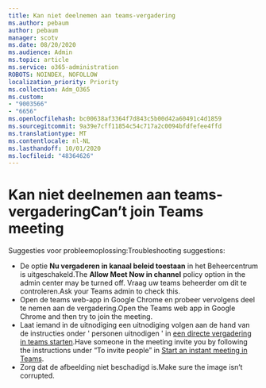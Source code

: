 ```yaml
---
title: Kan niet deelnemen aan teams-vergadering
ms.author: pebaum
author: pebaum
manager: scotv
ms.date: 08/20/2020
ms.audience: Admin
ms.topic: article
ms.service: o365-administration
ROBOTS: NOINDEX, NOFOLLOW
localization_priority: Priority
ms.collection: Adm_O365
ms.custom:
- "9003566"
- "6656"
ms.openlocfilehash: bc00638af3364f7d843c5b00d42a60491c4d1859
ms.sourcegitcommit: 9a39e7cff11854c54c717a2c0094bfdfefee4ffd
ms.translationtype: MT
ms.contentlocale: nl-NL
ms.lasthandoff: 10/01/2020
ms.locfileid: "48364626"
---
```

# <a name="cant-join-teams-meeting"></a><span data-ttu-id="aedef-102">Kan niet deelnemen aan teams-vergadering</span><span class="sxs-lookup"><span data-stu-id="aedef-102">Can’t join Teams meeting</span></span>

<span data-ttu-id="aedef-103">Suggesties voor probleemoplossing:</span><span class="sxs-lookup"><span data-stu-id="aedef-103">Troubleshooting suggestions:</span></span>  

- <span data-ttu-id="aedef-104">De optie  **Nu vergaderen in kanaal beleid toestaan**  in het Beheercentrum is uitgeschakeld.</span><span class="sxs-lookup"><span data-stu-id="aedef-104">The  **Allow Meet Now in channel**  policy option in the admin center may be turned off.</span></span> <span data-ttu-id="aedef-105">Vraag uw teams beheerder om dit te controleren.</span><span class="sxs-lookup"><span data-stu-id="aedef-105">Ask your Teams admin to check this.</span></span>
- <span data-ttu-id="aedef-106">Open de teams web-app in Google Chrome en probeer vervolgens deel te nemen aan de vergadering.</span><span class="sxs-lookup"><span data-stu-id="aedef-106">Open the Teams web app in Google Chrome and then try to join the meeting.</span></span>
- <span data-ttu-id="aedef-107">Laat iemand in de uitnodiging een uitnodiging volgen aan de hand van de instructies onder ' personen uitnodigen ' in  [een directe vergadering in teams starten](https://support.microsoft.com/office/start-an-instant-meeting-in-teams-ff95e53f-8231-4739-87fa-00b9723f4ef5).</span><span class="sxs-lookup"><span data-stu-id="aedef-107">Have someone in the meeting invite you by following the instructions under “To invite people” in  [Start an instant meeting in Teams](https://support.microsoft.com/office/start-an-instant-meeting-in-teams-ff95e53f-8231-4739-87fa-00b9723f4ef5).</span></span>
- <span data-ttu-id="aedef-108">Zorg dat de afbeelding niet beschadigd is.</span><span class="sxs-lookup"><span data-stu-id="aedef-108">Make sure the image isn’t corrupted.</span></span>
